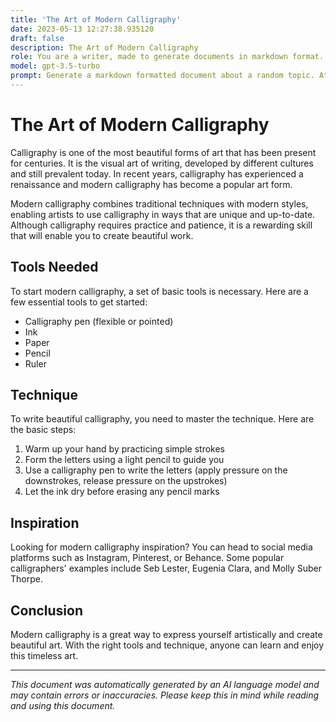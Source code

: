 ```yaml
---
title: 'The Art of Modern Calligraphy'
date: 2023-05-13 12:27:38.935120
draft: false
description: The Art of Modern Calligraphy
role: You are a writer, made to generate documents in markdown format. It is very important that all of the documents you generate are in valid markdown format.
model: gpt-3.5-turbo
prompt: Generate a markdown formatted document about a random topic. At the bottom, include a disclaimer explaining that the document was generated by you. The first line of the document should be the title. Make sure that the entire document is in proper markdown format, using a mix of various tags to make the document visually appealing.
---
```


# The Art of Modern Calligraphy 

Calligraphy is one of the most beautiful forms of art that has been present for centuries. It is the visual art of writing, developed by different cultures and still prevalent today. In recent years, calligraphy has experienced a renaissance and modern calligraphy has become a popular art form. 

Modern calligraphy combines traditional techniques with modern styles, enabling artists to use calligraphy in ways that are unique and up-to-date. Although calligraphy requires practice and patience, it is a rewarding skill that will enable you to create beautiful work. 

## Tools Needed

To start modern calligraphy, a set of basic tools is necessary. Here are a few essential tools to get started:

- Calligraphy pen (flexible or pointed) 
- Ink 
- Paper 
- Pencil 
- Ruler 

## Technique 

To write beautiful calligraphy, you need to master the technique. Here are the basic steps:

1. Warm up your hand by practicing simple strokes
2. Form the letters using a light pencil to guide you 
3. Use a calligraphy pen to write the letters (apply pressure on the downstrokes, release pressure on the upstrokes) 
4. Let the ink dry before erasing any pencil marks 

## Inspiration 

Looking for modern calligraphy inspiration? You can head to social media platforms such as Instagram, Pinterest, or Behance. Some popular calligraphers' examples include Seb Lester, Eugenia Clara, and Molly Suber Thorpe. 

## Conclusion 

Modern calligraphy is a great way to express yourself artistically and create beautiful art. With the right tools and technique, anyone can learn and enjoy this timeless art. 

*** 

*This document was automatically generated by an AI language model and may contain errors or inaccuracies. Please keep this in mind while reading and using this document.*